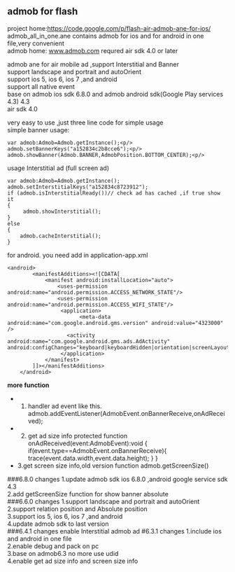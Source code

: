 admob for flash 
------
project home:https://code.google.com/p/flash-air-admob-ane-for-ios/ <br />
admob_all_in_one.ane      contains admob for ios and for android in one file,very convenient <br/>
admob home: www.admob.com
requred  air sdk 4.0 or later

admob ane for air mobile ad ,support Interstitial and Banner<br/>
support  landscape and portrait  and autoOrient<br/>
support ios 5, ios 6, ios 7 ,and android<br/>
support all native event<br/>
base on admob ios sdk 6.8.0 and admob android sdk(Google Play services 4.3) 4.3<br/>
air sdk 4.0 <br/>

very easy to use ,just three line code for simple usage<br/>
simple banner usage:
```
var admob:Admob=Admob.getInstance();<p/>
admob.setBannerKeys("a152834c2b8cce6");<p/>
admob.showBanner(Admob.BANNER,AdmobPosition.BOTTOM_CENTER);<p/>
```

usage  Interstitial ad (full screen ad)
```
var admob:Admob=Admob.getInstance();
admob.setInterstitialKeys("a152834c8723912");
if (admob.isInterstitialReady())// check ad has cached ,if true show it
{
     admob.showInterstitial();
}
else
{
    admob.cacheInterstitial();
}
```

for android.  you need add in application-app.xml
```
<android>
        <manifestAdditions><![CDATA[
			<manifest android:installLocation="auto">
			    <uses-permission android:name="android.permission.ACCESS_NETWORK_STATE"/>
			    <uses-permission android:name="android.permission.ACCESS_WIFI_STATE"/>
			     <application>
			           <meta-data android:name="com.google.android.gms.version" android:value="4323000" />
			  	   <activity android:name="com.google.android.gms.ads.AdActivity" android:configChanges="keyboard|keyboardHidden|orientation|screenLayout|uiMode|screenSize|smallestScreenSize"/>
			     </application>
			</manifest>
		]]></manifestAdditions>
    </android>
```

**more function**
- 1. handler  ad event  like this.
admob.addEventListener(AdmobEvent.onBannerReceive,onAdReceived);
- 2. get ad size info
protected function onAdReceived(event:AdmobEvent):void
{
    if(event.type==AdmobEvent.onBannerReceive){
	trace(event.data.width,event.data.height);
    }
}
- 3.get screen size info,old version function
admob.getScreenSize()

###6.8.0 changes
1.update admob sdk ios 6.8.0 ,android google service sdk 4.3<br/>
2.add getScreenSize function for show banner absolute<br/>
###6.6.0 changes
1.support  landscape and portrait  and autoOrient<br/>
2.support relation position and Absolute position<br/>
3.support ios 5, ios 6, ios 7 ,and android<br/>
4.update admob sdk to last version<br/>
###6.4.1 changes
enable Interstitial admob ad 
#6.3.1 changes
1.include ios and android in one file<br/>
2.enable debug and pack on pc<br/>
3.base on admob6.3 no more use udid<br/>
4.enable get ad size info and screen size info<br/>
